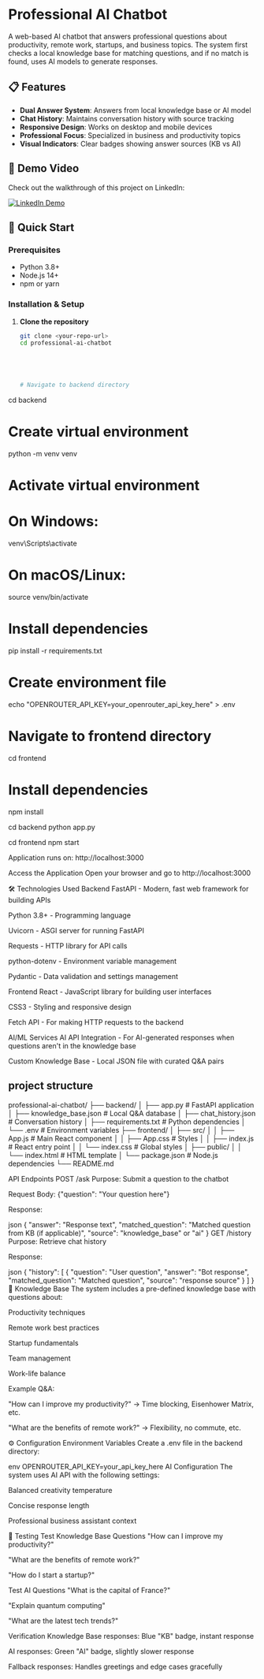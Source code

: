 # Professional AI Chatbot

A web-based AI chatbot that answers professional questions about productivity, remote work, startups, and business topics. The system first checks a local knowledge base for matching questions, and if no match is found, uses AI models to generate responses.

## 📋 Features

- **Dual Answer System**: Answers from local knowledge base or AI model
- **Chat History**: Maintains conversation history with source tracking
- **Responsive Design**: Works on desktop and mobile devices
- **Professional Focus**: Specialized in business and productivity topics
- **Visual Indicators**: Clear badges showing answer sources (KB vs AI)

## 🎥 Demo Video

Check out the walkthrough of this project on LinkedIn:

[![LinkedIn Demo](https://img.shields.io/badge/Watch%20Demo-LinkedIn%20Post-blue?style=for-the-badge&logo=linkedin)](https://www.linkedin.com/posts/miminchandrank_ai-chatbot-fullstack-activity-7371135427493339137-ChbC?utm_source=share&utm_medium=member_desktop&rcm=ACoAAFD4aN8BBSizqogKnOr2eBg_WSmXdqUej4w)

## 🚀 Quick Start

### Prerequisites
- Python 3.8+
- Node.js 14+
- npm or yarn

### Installation & Setup

1. **Clone the repository**
   ```bash
   git clone <your-repo-url>
   cd professional-ai-chatbot





   # Navigate to backend directory
cd backend

# Create virtual environment
python -m venv venv

# Activate virtual environment
# On Windows:
venv\Scripts\activate
# On macOS/Linux:
source venv/bin/activate

# Install dependencies
pip install -r requirements.txt

# Create environment file
echo "OPENROUTER_API_KEY=your_openrouter_api_key_here" > .env



# Navigate to frontend directory
cd frontend

# Install dependencies
npm install


cd backend
python app.py


cd frontend
npm start


Application runs on: http://localhost:3000

Access the Application
Open your browser and go to http://localhost:3000

🛠️ Technologies Used
Backend
FastAPI - Modern, fast web framework for building APIs

Python 3.8+ - Programming language

Uvicorn - ASGI server for running FastAPI

Requests - HTTP library for API calls

python-dotenv - Environment variable management

Pydantic - Data validation and settings management

Frontend
React - JavaScript library for building user interfaces

CSS3 - Styling and responsive design

Fetch API - For making HTTP requests to the backend

AI/ML Services
AI API Integration - For AI-generated responses when questions aren't in the knowledge base

Custom Knowledge Base - Local JSON file with curated Q&A pairs




## project structure

professional-ai-chatbot/
├── backend/
│   ├── app.py                 # FastAPI application
│   ├── knowledge_base.json    # Local Q&A database
│   ├── chat_history.json      # Conversation history
│   ├── requirements.txt       # Python dependencies
│   └── .env                   # Environment variables
├── frontend/
│   ├── src/
│   │   ├── App.js            # Main React component
│   │   ├── App.css           # Styles
│   │   ├── index.js          # React entry point
│   │   └── index.css         # Global styles
│   ├── public/
│   │   └── index.html        # HTML template
│   └── package.json          # Node.js dependencies
└── README.md


API Endpoints
POST /ask
Purpose: Submit a question to the chatbot

Request Body: {"question": "Your question here"}

Response:

json
{
  "answer": "Response text",
  "matched_question": "Matched question from KB (if applicable)",
  "source": "knowledge_base" or "ai"
}
GET /history
Purpose: Retrieve chat history

Response:

json
{
  "history": [
    {
      "question": "User question",
      "answer": "Bot response",
      "matched_question": "Matched question",
      "source": "response source"
    }
  ]
}
🧠 Knowledge Base
The system includes a pre-defined knowledge base with questions about:

Productivity techniques

Remote work best practices

Startup fundamentals

Team management

Work-life balance

Example Q&A:

"How can I improve my productivity?" → Time blocking, Eisenhower Matrix, etc.

"What are the benefits of remote work?" → Flexibility, no commute, etc.

⚙️ Configuration
Environment Variables
Create a .env file in the backend directory:

env
OPENROUTER_API_KEY=your_api_key_here
AI Configuration
The system uses AI API with the following settings:

Balanced creativity temperature

Concise response length

Professional business assistant context

🧪 Testing
Test Knowledge Base Questions
"How can I improve my productivity?"

"What are the benefits of remote work?"

"How do I start a startup?"

Test AI Questions
"What is the capital of France?"

"Explain quantum computing"

"What are the latest tech trends?"

Verification
Knowledge Base responses: Blue "KB" badge, instant response

AI responses: Green "AI" badge, slightly slower response

Fallback responses: Handles greetings and edge cases gracefully
